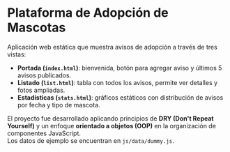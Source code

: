# Plataforma de Adopción de Mascotas

Aplicación web estática que muestra avisos de adopción a través de tres vistas:

- **Portada (`index.html`)**: bienvenida, botón para agregar aviso y últimos 5 avisos publicados.
- **Listado (`list.html`)**: tabla con todos los avisos, permite ver detalles y fotos ampliadas.
- **Estadísticas (`stats.html`)**: gráficos estáticos con distribución de avisos por fecha y tipo de mascota.

El proyecto fue desarrollado aplicando principios de **DRY (Don't Repeat Yourself)** y un enfoque **orientado a objetos (OOP)** en la organización de componentes JavaScript.  
Los datos de ejemplo se encuentran en `js/data/dummy.js`.  
